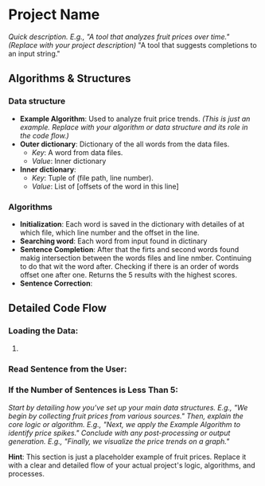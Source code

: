# Project Name

*Quick description. E.g., "A tool that analyzes fruit prices over time." (Replace with your project description)*
"A tool that suggests completions to an input string."

## Algorithms & Structures
### Data structure
- **Example Algorithm**: Used to analyze fruit price trends. *(This is just an example. Replace with your algorithm or data structure and its role in the code flow.)*
- **Outer dictionary**: Dictionary of the all words from the data files.
  - *Key*: A word from data files.
  - *Value*: Inner dictionary
- **Inner dictionary**:
  - *Key*: Tuple of (file path, line number).
  - *Value*: List of \[offsets of the word in this line]
 
### Algorithms
  - **Initialization**: Each word is saved in the dictionary with detailes of at which file, which line number and the offset in the line.
  - **Searching word**: Each word from input found in dictinary
  - **Sentence Completion**: After that the firts and second words found makig intersection between the words files and line nmber. Continuing to do that wit the word                                    after. Checking if there is an order of words offset one after one. Returns the 5 results with the highest scores. 
  - **Sentence Correction**: 

## Detailed Code Flow

### Loading the Data:
  1. 
### Read Sentence from the User:
### If the Number of Sentences is Less Than 5:

*Start by detailing how you've set up your main data structures. E.g., "We begin by collecting fruit prices from various sources." Then, explain the core logic or algorithm. E.g., "Next, we apply the Example Algorithm to identify price spikes." Conclude with any post-processing or output generation. E.g., "Finally, we visualize the price trends on a graph."*

**Hint**: This section is just a placeholder example of fruit prices. Replace it with a clear and detailed flow of your actual project's logic, algorithms, and processes.
